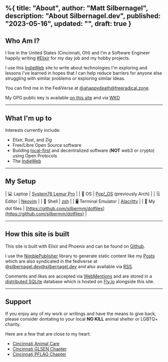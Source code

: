 %{
  title: "About",
  author: "Matt Silbernagel",
  description: "About Silbernagel.dev",
  published: "2023-05-16",
  updated: "",
  draft: true
}
---
## Who Am I?

I live in the United States (Cincinnati, OH) and I'm a Software Engineer happily writing [#Elixir](https://silbernagel.dev/tags/Elixir) for my day job and my hobby projects.

I use this [IndieWeb](https://indieweb.org/) site to write about technologies I'm exploring and lessons I've learned in hopes that I can help reduce barriers for anyone else struggling with similar problems or exploring similar ideas.

You can find me in the FediVerse at [@ahappydeath@freeradical.zone](https://freeradical.zone/@ahappydeath).

My GPG public key is available [on this site](/gpg) and via [WKD](https://wiki.gnupg.org/WKD#What_is_a_Web_Key_Directory.3F) 

---

## What I'm up to

Interests currently include:
* Elixir, Rust, and Zig
* Free/Libre Open Source software
* Building [local-first](https://www.inkandswitch.com/local-first/) and decentralized software (**NOT** web3 or crypto) using Open Protocols
* The [IndieWeb](https://indieweb.org/)

---

## My Setup

| 💻 Laptop | [System76 Lemur Pro](https://system76.com/laptops/lemur) |
| 🍥 OS     | [Pop!_OS](https://pop.system76.com/) (previously Arch)   |
| 🗒 Editor | [Neovim](https://neovim.io/)                             |
| 🐚 Shell  | [zsh](https://ohmyz.sh/) |
| 🖥 󠀾Terminal Emulator | [Alacritty](https://alacritty.org/)           |
| 📁 My dot files | [https://github.com/silbermm/dotfiles](https://github.com/silbermm/dotfiles) |

---

## How this site is built

This site is built with Elixir and Phoenix and can be found on [Github](https://github.com/silbermm/silbernagel.dev).

I use the [NimblePublisher](https://hexdocs.pm/nimble_publisher/NimblePublisher.html) library to generate static content like my [Posts](/posts) which are also syndicated in the fediverse at [@silbernagel.dev@silbernagel.dev](https://fed.brid.gy/user/silbernagel.dev) and also available via [RSS](/posts/rss.xml).

Comments and likes are accepted via [WebMentions](https://www.w3.org/TR/webmention/#introduction) and are stored in a [distributed SQLite](/posts/distributed-sqlite-with-elixir) database which is hosted on [Fly.io](https://fly.io) alongside this site.

---

## Support

If you enjoy any of my work or writings and have the means to give back, please consider dontating to your local **NO KILL** animal shelter or LGBTQ+ charity.

Here are a few that are close to my heart:
* [Cincinnati Animal Care](https://cincinnatianimalcare.org/)
* [Cincinnati GLSEN Chapter](https://www.glsen.org/chapter/greater-cincinnati)
* [Cincinnati PFLAG Chapter](https://www.pflagcincinnati.org/)

